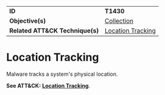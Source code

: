 |||
|---------|------------------------|
|**ID**|**T1430**|
|**Objective(s)**|[Collection](https://github.com/MAECProject/malware-behaviors/tree/master/collection)|
|**Related ATT&CK Technique(s)**|[Location Tracking](https://attack.mitre.org/techniques/T1430/)|

Location Tracking
=================
Malware tracks a system's physical location.

**See ATT&CK:** [**Location Tracking**](https://attack.mitre.org/techniques/T1430/).